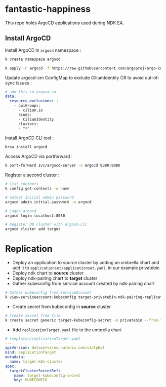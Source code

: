 # fantastic-happiness

This repo holds ArgoCD applications used during NDK EA.

## Install ArgoCD

Install ArgoCD in `argocd` namespace :
```bash
k create namespace argocd

k apply -n argocd -f https://raw.githubusercontent.com/argoproj/argo-cd/stable/manifests/core-install.yaml
```

Update argocd-cm ConfigMap to exclude CiliumIdentity CR to avoid out-of-sync issues :
```yaml
# add this in argocd-cm
data:
  resource.exclusions: |
    - apiGroups:
      - cilium.io
      kinds:
      - CiliumIdentity
      clusters:
      - "*"
```


Install ArgoCD CLI tool :
```bash
brew install argocd
```

Access ArgoCD via portforward :
```bash
k port-forward svc/argocd-server -n argocd 8080:8080
```

Register a second cluster :
```bash
# List contexts
k config get-contexts -o name

# Gather initial admin password
argocd admin initial-password -n argocd

# Logon argocd
argocd login localhost:8080

# Register DR cluster with argocd-cli
argocd cluster add target
```

# Replication
- Deploy an application to source cluster by adding an umbrella chart and add it to `applicationset/applicationset.yaml`, in our example privatebin
- Deploy ndk chart to **source** cluster
- Deploy ndk-pairing chart to **target** cluster
- Gather kubeconfig from service account created by ndk-pairing chart
```bash
# Gather kubeconfig from ServiceAccount
k view-serviceaccount-kubeconfig target-privatebin-ndk-pairing-replication-sa -n privatebin -o json > kubeconfig/privatebin-kubeconfig.json
```
- Create secret from kubeconfig in **source** cluster
```bash
# Create secret from file
k create secret generic target-kubeconfig-secret -n privatebin --from-file=KUBECONFIG=kubeconfig/privatebin-kubeconfig.json
```
- Add `replicationTarget.yaml` file to the umbrella chart
```yaml
# templates/replicationTarget.yaml
---
apiVersion: dataservices.nutanix.com/v1alpha1
kind: ReplicationTarget
metadata:
  name: target-k8s-cluster
spec:
  targetClusterSecretRef:
    name: target-kubeconfig-secret
    key: KUBECONFIG
```


